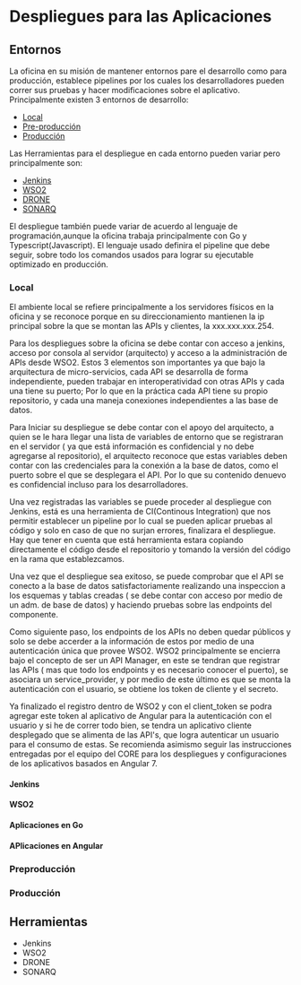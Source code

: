 # Despliegues para las Aplicaciones

## Entornos
La oficina en su misión de mantener entornos pare el  desarrollo como para producción, establece pipelines por los cuales los desarrolladores pueden correr sus pruebas y hacer modificaciones sobre el aplicativo. 
Principalmente existen 3 entornos de desarrollo:
- [Local](#local)
- [Pre-producción](#preproduccion)
- [Producción](#produccion)

Las Herramientas para el despliegue en cada entorno pueden variar pero principalmente son:
- [Jenkins](#jenkins)
- [WSO2](#wso2)
- [DRONE](#drone)
- [SONARQ](#sonarq)

El despliegue también puede variar de acuerdo al lenguaje de programación,aunque la oficina trabaja principalmente con Go y Typescript(Javascript). El lenguaje usado definira el pipeline que debe seguir, sobre todo los comandos usados para lograr su ejecutable optimizado en producción.

### Local
El ambiente local se refiere principalmente a los servidores físicos en la oficina y se reconoce porque en su direccionamiento mantienen la ip principal sobre la que se montan las APIs y clientes, la xxx.xxx.xxx.254. 

Para los despliegues sobre la oficina se debe contar con acceso a jenkins, acceso por consola al servidor (arquitecto) y acceso a la administración de APIs desde WSO2. 
Estos 3 elementos son importantes ya que bajo la arquitectura de micro-servicios, cada API se desarrolla de forma independiente, pueden trabajar en interoperatividad con otras APIs y cada una tiene su puerto; Por lo que en la práctica cada API tiene su propio repositorio, y cada una maneja conexiones independientes a las base de datos.

Para Iniciar su despliegue se debe contar con el apoyo del arquitecto, a quien se le hara llegar una lista de variables de entorno que se registraran en el servidor ( ya que está información es confidencial y no debe agregarse al repositorio), el arquitecto reconoce que estas variables deben contar con las credenciales para la conexión a la base de datos, como el puerto sobre el que se desplegara el API. Por lo que su contenido denuevo es confidencial incluso para los desarrolladores.

Una vez registradas las variables se puede proceder al despliegue con Jenkins, está es una herramienta de CI(Continous Integration) que nos permitir establecer un pipeline por lo cual se pueden aplicar pruebas al código y solo en caso de que no surjan errores, finalizara el despliegue. Hay que tener en cuenta que está herramienta estara copiando directamente el código desde el repositorio y tomando la versión del código en la rama que establezcamos.

Una vez que el despliegue sea exitoso, se puede comprobar que el API se conecto a la base de datos satisfactoriamente realizando una inspeccion a los esquemas y tablas creadas ( se debe contar con acceso por medio de un adm. de base de datos) y haciendo pruebas sobre las endpoints del componente.

Como siguiente paso, los endpoints de los APIs no deben quedar públicos y solo se debe accerder a la información de estos por medio de una autenticación única que provee WSO2. WSO2 principalmente se encierra bajo el concepto de ser un API Manager, en este se tendran que registrar las APIs ( mas que todo los endpoints y es necesario conocer el puerto), se asociara un service_provider, y por medio de este último es que se monta la autenticación con el usuario, se obtiene los token de cliente y el secreto.

Ya finalizado el registro dentro de WSO2 y con el client_token se podra agregar este token al aplicativo de Angular para la autenticación con el usuario y si he de correr todo bien, se tendra un aplicativo cliente desplegado que se alimenta de las API's, que logra autenticar un usuario para el consumo de estas. Se recomienda asimismo seguir las instrucciones entregadas por el equipo del CORE para los despliegues y configuraciones de los aplicativos basados en Angular 7.

#### Jenkins
#### WSO2
#### Aplicaciones en Go
#### APlicaciones en Angular 
### Preproducción
### Producción
## Herramientas
- Jenkins
- WSO2
- DRONE
- SONARQ
